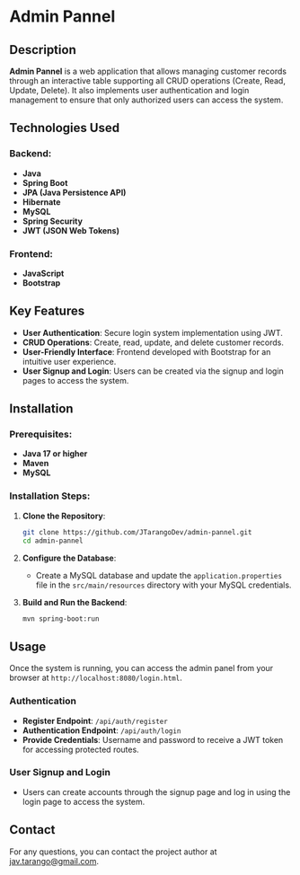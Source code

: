 # Admin Pannel

## Description

**Admin Pannel** is a web application that allows managing customer records through an interactive table supporting all CRUD operations (Create, Read, Update, Delete). It also implements user authentication and login management to ensure that only authorized users can access the system.

## Technologies Used

### Backend:
- **Java**
- **Spring Boot**
- **JPA (Java Persistence API)**
- **Hibernate**
- **MySQL**
- **Spring Security**
- **JWT (JSON Web Tokens)**

### Frontend:
- **JavaScript**
- **Bootstrap**

## Key Features

- **User Authentication**: Secure login system implementation using JWT.
- **CRUD Operations**: Create, read, update, and delete customer records.
- **User-Friendly Interface**: Frontend developed with Bootstrap for an intuitive user experience.
- **User Signup and Login**: Users can be created via the signup and login pages to access the system.

## Installation

### Prerequisites:
- **Java 17 or higher**
- **Maven**
- **MySQL**

### Installation Steps:

1. **Clone the Repository**:
    ```bash
    git clone https://github.com/JTarangoDev/admin-pannel.git
    cd admin-pannel
    ```

2. **Configure the Database**:
    - Create a MySQL database and update the `application.properties` file in the `src/main/resources` directory with your MySQL credentials.

3. **Build and Run the Backend**:
    ```bash
    mvn spring-boot:run
    ```
## Usage

Once the system is running, you can access the admin panel from your browser at `http://localhost:8080/login.html`.

### Authentication
- **Register Endpoint**: `/api/auth/register`
- **Authentication Endpoint**: `/api/auth/login`
- **Provide Credentials**: Username and password to receive a JWT token for accessing protected routes.

### User Signup and Login
- Users can create accounts through the signup page and log in using the login page to access the system.

## Contact
For any questions, you can contact the project author at [jav.tarango@gmail.com](jav.tarango@gmail.com).
